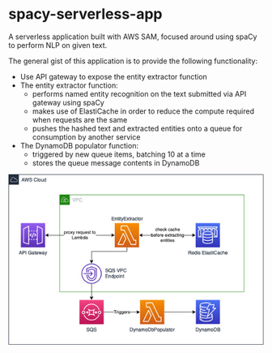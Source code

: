 # spacy-serverless-app
A serverless application built with AWS SAM, focused around using spaCy to perform NLP on given text.

The general gist of this application is to provide the following functionality:
- Use API gateway to expose the entity extractor function
- The entity extractor function:
  - performs named entity recognition on the text submitted via API gateway using spaCy
  - makes use of ElastiCache in order to reduce the compute required when requests are the same
  - pushes the hashed text and extracted entities onto a queue for consumption by another service
- The DynamoDB populator function:
  - triggered by new queue items, batching 10 at a time
  - stores the queue message contents in DynamoDB

![DIAGRAM.jpg](DIAGRAM.jpg)